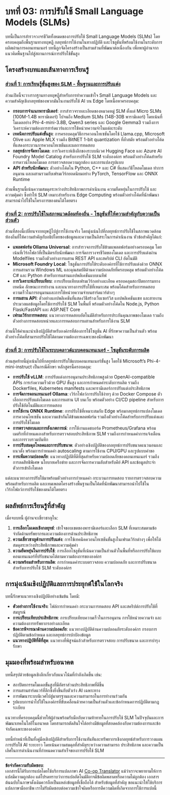 <!--
CO_OP_TRANSLATOR_METADATA:
{
  "original_hash": "6cf75ae5b01949656a3ad41425c7ffe4",
  "translation_date": "2025-09-18T08:17:22+00:00",
  "source_file": "Module03/README.md",
  "language_code": "th"
}
-->
# บทที่ 03: การปรับใช้ Small Language Models (SLMs)

บทนี้เป็นการสำรวจวงจรชีวิตทั้งหมดของการปรับใช้ Small Language Models (SLMs) โดยครอบคลุมถึงพื้นฐานทางทฤษฎี กลยุทธ์การใช้งานในทางปฏิบัติ และโซลูชันที่พร้อมใช้งานในระดับการผลิตผ่านการคอนเทนเนอร์ บทนี้ถูกจัดโครงสร้างเป็นสามส่วนที่พัฒนาต่อเนื่องกัน เพื่อพาผู้อ่านจากแนวคิดพื้นฐานไปสู่สถานการณ์การปรับใช้ขั้นสูง

## โครงสร้างบทและเส้นทางการเรียนรู้

### **[ส่วนที่ 1: การเรียนรู้ขั้นสูงของ SLM - พื้นฐานและการปรับแต่ง](./01.SLMAdvancedLearning.md)**
ส่วนเปิดนี้จะวางรากฐานทางทฤษฎีสำหรับการทำความเข้าใจ Small Language Models และความสำคัญเชิงกลยุทธ์ของพวกมันในงานปรับใช้ AI บน Edge โดยเนื้อหาครอบคลุม:

- **กรอบการจำแนกพารามิเตอร์**: การสำรวจรายละเอียดของหมวดหมู่ SLM ตั้งแต่ Micro SLMs (100M-1.4B พารามิเตอร์) ไปจนถึง Medium SLMs (14B-30B พารามิเตอร์) โดยเน้นที่โมเดลอย่าง Phi-4-mini-3.8B, Qwen3 series และ Google Gemma3 รวมถึงการวิเคราะห์ความต้องการฮาร์ดแวร์และการใช้หน่วยความจำในแต่ละระดับ
- **เทคนิคการปรับแต่งขั้นสูง**: การครอบคลุมวิธีการควอนไทเซชันโดยใช้ Llama.cpp, Microsoft Olive และ Apple MLX รวมถึง BitNET 1-bit quantization ที่ล้ำสมัย พร้อมตัวอย่างโค้ดที่แสดงกระบวนการควอนไทเซชันและผลการทดสอบ
- **กลยุทธ์การจัดหาโมเดล**: การวิเคราะห์เชิงลึกของระบบนิเวศ Hugging Face และ Azure AI Foundry Model Catalog สำหรับการปรับใช้ SLM ระดับองค์กร พร้อมตัวอย่างโค้ดสำหรับการดาวน์โหลดโมเดล การตรวจสอบความถูกต้อง และการแปลงรูปแบบ
- **API สำหรับนักพัฒนา**: ตัวอย่างโค้ดใน Python, C++ และ C# ที่แสดงวิธีโหลดโมเดล ทำการอนุมาน และผสานรวมกับเฟรมเวิร์กยอดนิยมอย่าง PyTorch, TensorFlow และ ONNX Runtime

ส่วนพื้นฐานนี้เน้นความสมดุลระหว่างประสิทธิภาพการดำเนินงาน ความยืดหยุ่นในการปรับใช้ และความคุ้มค่า ซึ่งทำให้ SLM เหมาะสำหรับงาน Edge Computing พร้อมตัวอย่างโค้ดที่นักพัฒนาสามารถนำไปใช้ในโครงการของตนได้โดยตรง

### **[ส่วนที่ 2: การปรับใช้ในสภาพแวดล้อมท้องถิ่น - โซลูชันที่ให้ความสำคัญกับความเป็นส่วนตัว](./02.DeployingSLMinLocalEnv.md)**
ส่วนที่สองนี้เปลี่ยนจากทฤษฎีไปสู่การใช้งานจริง โดยมุ่งเน้นไปที่กลยุทธ์การปรับใช้ในสภาพแวดล้อมท้องถิ่นที่ให้ความสำคัญกับอธิปไตยของข้อมูลและความเป็นอิสระในการดำเนินงาน หัวข้อสำคัญได้แก่:

- **แพลตฟอร์ม Ollama Universal**: การสำรวจการปรับใช้ข้ามแพลตฟอร์มอย่างครอบคลุม โดยเน้นที่เวิร์กโฟลว์ที่เป็นมิตรกับนักพัฒนา การจัดการวงจรชีวิตของโมเดล และการปรับแต่งผ่าน Modelfiles รวมถึงตัวอย่างการผสาน REST API และสคริปต์ CLI อัตโนมัติ
- **Microsoft Foundry Local**: โซลูชันการปรับใช้ระดับองค์กรที่ใช้การปรับแต่งด้วย ONNX การผสานรวม Windows ML และคุณสมบัติด้านความปลอดภัยที่ครอบคลุม พร้อมตัวอย่างโค้ด C# และ Python สำหรับการผสานแอปพลิเคชันแบบเนทีฟ
- **การวิเคราะห์เปรียบเทียบ**: การเปรียบเทียบเฟรมเวิร์กอย่างละเอียด ครอบคลุมสถาปัตยกรรมทางเทคนิค ลักษณะการทำงาน และแนวทางการปรับใช้ที่เหมาะสม พร้อมโค้ดสำหรับการทดสอบความเร็วในการอนุมานและการใช้หน่วยความจำบนฮาร์ดแวร์ต่างๆ
- **การผสาน API**: ตัวอย่างแอปพลิเคชันที่แสดงวิธีสร้างเว็บเซอร์วิส แอปพลิเคชันแชท และสายงานประมวลผลข้อมูลโดยใช้การปรับใช้ SLM ในพื้นที่ พร้อมตัวอย่างโค้ดใน Node.js, Python Flask/FastAPI และ ASP.NET Core
- **เฟรมเวิร์กการทดสอบ**: แนวทางการทดสอบอัตโนมัติสำหรับการประกันคุณภาพของโมเดล รวมถึงตัวอย่างการทดสอบหน่วยและการทดสอบการผสานสำหรับการใช้งาน SLM

ส่วนนี้ให้คำแนะนำเชิงปฏิบัติสำหรับองค์กรที่ต้องการใช้โซลูชัน AI ที่รักษาความเป็นส่วนตัว พร้อมตัวอย่างโค้ดที่สามารถปรับใช้ได้ตามความต้องการเฉพาะของนักพัฒนา

### **[ส่วนที่ 3: การปรับใช้ในระบบคลาวด์แบบคอนเทนเนอร์ - โซลูชันระดับการผลิต](./03.DeployingSLMinCloud.md)**
ส่วนสุดท้ายนี้มุ่งเน้นไปที่กลยุทธ์การปรับใช้แบบคอนเทนเนอร์ขั้นสูง โดยใช้ Microsoft’s Phi-4-mini-instruct เป็นกรณีศึกษา หลักสูตรนี้ครอบคลุม:

- **การปรับใช้ vLLM**: การปรับแต่งการอนุมานประสิทธิภาพสูงด้วย OpenAI-compatible APIs การเร่งความเร็วด้วย GPU ขั้นสูง และการกำหนดค่าระดับการผลิต รวมถึง Dockerfiles, Kubernetes manifests และพารามิเตอร์การปรับแต่งประสิทธิภาพ
- **การจัดการคอนเทนเนอร์ Ollama**: เวิร์กโฟลว์การปรับใช้ง่ายๆ ด้วย Docker Compose ตัวเลือกการปรับแต่งโมเดล และการผสาน UI บนเว็บ พร้อมตัวอย่าง CI/CD pipeline สำหรับการปรับใช้อัตโนมัติและการทดสอบ
- **การใช้งาน ONNX Runtime**: การปรับใช้ที่เหมาะสมกับ Edge พร้อมกลยุทธ์การแปลงโมเดล การควอนไทเซชัน และความเข้ากันได้ข้ามแพลตฟอร์ม รวมถึงตัวอย่างโค้ดสำหรับการปรับแต่งและการปรับใช้โมเดล
- **การตรวจสอบและการสังเกตการณ์**: การใช้งานแดชบอร์ด Prometheus/Grafana พร้อมเมตริกที่กำหนดเองสำหรับการตรวจสอบประสิทธิภาพ SLM รวมถึงการกำหนดค่าการแจ้งเตือนและการรวบรวมบันทึก
- **การปรับสมดุลโหลดและการปรับขนาด**: ตัวอย่างเชิงปฏิบัติของกลยุทธ์การปรับขนาดแนวนอนและแนวตั้ง พร้อมการกำหนดค่า autoscaling ตามการใช้งาน CPU/GPU และรูปแบบคำขอ
- **การเพิ่มความปลอดภัย**: แนวทางปฏิบัติที่ดีที่สุดสำหรับความปลอดภัยของคอนเทนเนอร์ รวมถึงการลดสิทธิพิเศษ นโยบายเครือข่าย และการจัดการความลับสำหรับคีย์ API และข้อมูลประจำตัวการเข้าถึงโมเดล

แต่ละแนวทางการปรับใช้มาพร้อมตัวอย่างการกำหนดค่า กระบวนการทดสอบ รายการตรวจสอบความพร้อมสำหรับการผลิต และเทมเพลตโครงสร้างพื้นฐานเป็นโค้ดที่นักพัฒนาสามารถนำไปใช้ในเวิร์กโฟลว์การปรับใช้ของตนได้โดยตรง

## ผลลัพธ์การเรียนรู้ที่สำคัญ

เมื่อจบบทนี้ ผู้อ่านจะเชี่ยวชาญใน:

1. **การเลือกโมเดลเชิงกลยุทธ์**: เข้าใจขอบเขตของพารามิเตอร์และเลือก SLM ที่เหมาะสมตามข้อจำกัดด้านทรัพยากรและความต้องการด้านประสิทธิภาพ
2. **ความเชี่ยวชาญด้านการปรับแต่ง**: การใช้เทคนิคควอนไทเซชันขั้นสูงในเฟรมเวิร์กต่างๆ เพื่อให้ได้สมดุลระหว่างประสิทธิภาพและความคุ้มค่า
3. **ความยืดหยุ่นในการปรับใช้**: การเลือกโซลูชันที่เน้นความเป็นส่วนตัวในพื้นที่หรือการปรับใช้แบบคอนเทนเนอร์ที่ปรับขนาดได้ตามความต้องการขององค์กร
4. **ความพร้อมสำหรับการผลิต**: การกำหนดค่าระบบตรวจสอบ ความปลอดภัย และการปรับขนาดสำหรับการปรับใช้ SLM ระดับองค์กร

## การมุ่งเน้นเชิงปฏิบัติและการประยุกต์ใช้ในโลกจริง

บทนี้รักษาแนวทางเชิงปฏิบัติอย่างเข้มข้น โดยมี:

- **ตัวอย่างการใช้งานจริง**: ไฟล์การกำหนดค่า กระบวนการทดสอบ API และสคริปต์การปรับใช้ที่สมบูรณ์
- **การเปรียบเทียบประสิทธิภาพ**: การเปรียบเทียบความเร็วในการอนุมาน การใช้หน่วยความจำ และความต้องการทรัพยากรอย่างละเอียด
- **ข้อควรพิจารณาด้านความปลอดภัย**: แนวทางปฏิบัติด้านความปลอดภัยระดับองค์กร กรอบการปฏิบัติตามข้อกำหนด และกลยุทธ์การปกป้องข้อมูล
- **แนวทางปฏิบัติที่ดีที่สุด**: แนวทางที่พิสูจน์แล้วสำหรับการตรวจสอบ การปรับขนาด และการบำรุงรักษา

## มุมมองที่พร้อมสำหรับอนาคต

บทนี้สรุปด้วยข้อมูลเชิงลึกเกี่ยวกับแนวโน้มที่กำลังเกิดขึ้น เช่น:

- สถาปัตยกรรมโมเดลขั้นสูงที่มีอัตราส่วนประสิทธิภาพที่ดีขึ้น
- การผสานฮาร์ดแวร์ที่ลึกซึ้งยิ่งขึ้นกับตัวเร่ง AI เฉพาะทาง
- การพัฒนาระบบนิเวศไปสู่มาตรฐานและความสามารถในการทำงานร่วมกัน
- รูปแบบการนำไปใช้ในองค์กรที่ขับเคลื่อนด้วยความเป็นส่วนตัวและข้อกำหนดการปฏิบัติตามกฎระเบียบ

แนวทางที่ครอบคลุมนี้ช่วยให้ผู้อ่านพร้อมรับมือกับความท้าทายในการปรับใช้ SLM ในปัจจุบันและการพัฒนาเทคโนโลยีในอนาคต โดยสามารถตัดสินใจได้อย่างมีข้อมูลที่สอดคล้องกับความต้องการและข้อจำกัดเฉพาะขององค์กร

บทนี้ทำหน้าที่เป็นทั้งคู่มือเชิงปฏิบัติสำหรับการใช้งานทันทีและทรัพยากรเชิงกลยุทธ์สำหรับการวางแผนการปรับใช้ AI ระยะยาว โดยเน้นความสมดุลที่สำคัญระหว่างความสามารถ ประสิทธิภาพ และความเป็นเลิศในการดำเนินงานที่กำหนดความสำเร็จของการปรับใช้ SLM

---

**ข้อจำกัดความรับผิดชอบ**:  
เอกสารนี้ได้รับการแปลโดยใช้บริการแปลภาษา AI [Co-op Translator](https://github.com/Azure/co-op-translator) แม้ว่าเราจะพยายามให้การแปลมีความถูกต้อง แต่โปรดทราบว่าการแปลอัตโนมัติอาจมีข้อผิดพลาดหรือความไม่ถูกต้อง เอกสารต้นฉบับในภาษาดั้งเดิมควรถือเป็นแหล่งข้อมูลที่เชื่อถือได้ สำหรับข้อมูลที่สำคัญ ขอแนะนำให้ใช้บริการแปลภาษามืออาชีพ เราไม่รับผิดชอบต่อความเข้าใจผิดหรือการตีความผิดที่เกิดจากการใช้การแปลนี้